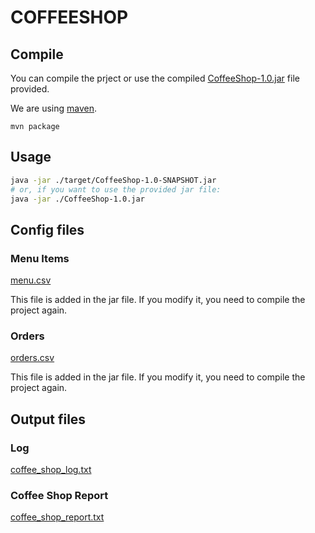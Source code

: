 # COFFEESHOP

## Compile

You can compile the prject or use the compiled [CoffeeShop-1.0.jar](./CoffeeShop-1.0.jar) file provided.

We are using [maven](https://maven.apache.org/install.html).

```
mvn package
```

## Usage

```bash
java -jar ./target/CoffeeShop-1.0-SNAPSHOT.jar
# or, if you want to use the provided jar file:
java -jar ./CoffeeShop-1.0.jar
```

## Config files

### Menu Items

[menu.csv](./src/main/resources/data/menu.csv)

This file is added in the jar file. If you modify it, you need to compile the project again.

### Orders

[orders.csv](./src/main/resources/data/orders.csv)

This file is added in the jar file. If you modify it, you need to compile the project again.

## Output files

### Log

[coffee_shop_log.txt](./data/coffee_shop_log.txt)

### Coffee Shop Report

[coffee_shop_report.txt](./data/coffee_shop_report.txt)
